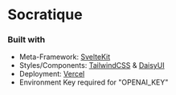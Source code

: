 # Socratique
### Built with
- Meta-Framework: [SvelteKit](https://kit.svelte.dev)
- Styles/Components: [TailwindCSS](https://tailwindcss.com) & [DaisyUI](https://daisyui.com)
- Deployment: [Vercel](https://vercel.com)
- Environment Key required for "OPENAI_KEY"
